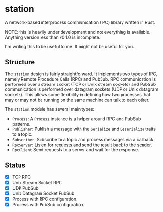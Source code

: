# station
A network-based interprocess communication (IPC) library written in Rust.

NOTE: this is heavily under development and not everything is available.
Anything version less than v0.1.0 is incomplete.

I'm writing this to be useful to me. It might not be useful for you.

## Structure

The `station` design is fairly straightforward. It implements two types of IPC,
namely Remote Procedure Calls (RPC) and PubSub. RPC communication is performed
over a stream socket (TCP or Unix stream sockets) and PubSub communication is
performed over datagram sockets (UDP or Unix datagram sockets). This allows
some flexibility in defining how two processes that may or may not be running
on the same machine can talk to each other.

The `station` module has several main types:
* `Process`: A `Process` instance is a helper around RPC and PubSub patterns.
* `Publisher`: Publish a message with the `Serialize` and `Deserialize` traits
to a topic.
* `Subscriber`: Subscribe to a topic and process messages via a callback.
* `RpcServer`: Listen for requests and send the result back to the sender.
* `RpcClient` Send requests to a server and wait for the response.

## Status

* [x] TCP RPC
* [x] Unix Stream Socket RPC
* [x] UDP PubSub
* [x] Unix Datagram Socket PubSub
* [x] Process with RPC configuration.
* [x] Process with PubSub configuration.
